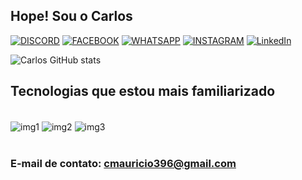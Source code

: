 ## Hope! Sou o Carlos

[![DISCORD](https://img.shields.io/badge/Discord-7289DA?style=for-the-badge&logo=discord&logoColor=white)](https://www.animefire.net)
[![FACEBOOK](https://img.shields.io/badge/Facebook-1877F2?style=for-the-badge&logo=facebook&logoColor=white)](https://www.facebook.com/nome.nome.88)
[![WHATSAPP](https://img.shields.io/badge/WhatsApp-25D366?style=for-the-badge&logo=whatsapp&logoColor=white)](https://web.whatsapp.com/+5592981855196)
[![INSTAGRAM](https://img.shields.io/badge/Instagram-E4405F?style=for-the-badge&logo=instagram&logoColor=white)](https://www.instagram.com/carlosmauricio396/)
[![LinkedIn](https://img.shields.io/badge/LinkedIn-0077B5?style=for-the-badge&logo=linkedin&logoColor=white)](https://www.linkedin.com/in/thiago-henrique-07660316a/)

![Carlos GitHub stats](https://github-readme-stats.vercel.app/api?username=CarlosMauricio169&show_icons=true&theme=radical)

## Tecnologias que estou mais familiarizado

<div style="display: inline_block"><br/>
<img align="center" alt="img1" src="https://img.shields.io/badge/HTML5-E34F26?style=for-the-badge&logo=html5&logoColor=white" />
<img align="center" alt="img2" src="https://img.shields.io/badge/CSS3-1572B6?style=for-the-badge&logo=css3&logoColor=white" />
<img align="center" alt="img3" src="https://img.shields.io/badge/C-00599C?style=for-the-badge&logo=c&logoColor=white" />
</div><br/>

### E-mail de contato: cmauricio396@gmail.com

